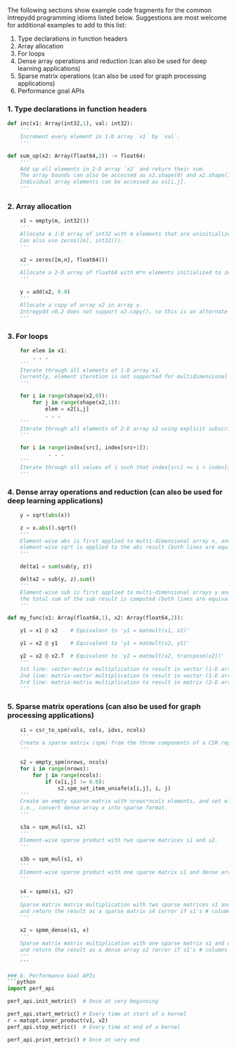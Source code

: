 The following sections show example code fragments for the common
Intrepydd programming idioms listed below.  Suggestions are most
welcome for additional examples to add to this list:
1. Type declarations in function headers
2. Array allocation
3. For loops
4. Dense array operations and reduction (can also be used for deep learning applications)
5. Sparse matrix operations (can also be used for graph processing applications)
6. Performance goal APIs

### 1. Type declarations in function headers
```python
def inc(x1: Array(int32,1), val: int32):
    '''
    Increment every element in 1-D array `x1` by `val`.
    '''
```
```python	
def sum_up(x2: Array(float64,2)) -> float64:
    '''
    Add up all elements in 2-D array `x2` and return their sum.
    The array bounds can also be accessed as x2.shape(0) and x2.shape(1).
    Individual array elements can be accessed as xs[i,j].
    '''	
```

### 2. Array allocation 
```python
    x1 = empty(m, int32())
    '''
    Allocate a 1-D array of int32 with m elements that are uninitialized.
    Can also use zeros([m], int32()).
    '''
```
```python
    x2 = zeros([m,n], float64())
    '''
    Allocate a 2-D array of float64 with m*n elements initialized to zero.
    '''
```
```python
    y = add(x2, 0.0)
    '''
    Allocate a copy of array x2 in array y.
    Intrepydd v0.2 does not support x2.copy(), so this is an alternate way of creating a copy.
    '''
```

### 3. For loops
```python
    for elem in x1:
        . . .
    '''
    Iterate through all elements of 1-D array x1.
    Currently, element iteration is not supported for multidimensional arrays.
    '''
```
```python
    for i in range(shape(x2,0)):
        for j in range(shape(x2,1)):
            elem = x2[i,j]
            . . .
    '''
    Iterate through all elements of 2-D array x2 using explicit subscripts.
    '''
```
```python
    for i in range(index[src], index[src+1]):
             . . .
    '''
    Iterate through all values of i such that index[src] <= i < index[src+1].
    '''
```

### 4. Dense array operations and reduction (can also be used for deep learning applications)
```python
    y = sqrt(abs(x))

    z = x.abs().sqrt()
    '''
    Element-wise abs is first applied to multi-dimensional array x, and then
    element-wise sqrt is applied to the abs result (both lines are equivalent).
    '''
```
```python
    delta1 = sum(sub(y, z))

    delta2 = sub(y, z).sum()
    '''
    Element-wise sub is first applied to multi-dimensional arrays y and z, and then
    the total sum of the sub result is computed (both lines are equivalent).
    '''
```
```python
def my_func(x1: Array(float64,1), x2: Array(float64,2)):

    y1 = x1 @ x2    # Equivalent to 'y1 = matmult(x1, x2)'

    y1 = x2 @ y1    # Equivalent to 'y1 = matmult(x2, y1)'

    y2 = x2 @ x2.T  # Equivalent to 'y2 = matmult(x2, transpose(x2))'
    '''
    1st line: vector-matrix multiplication to result in vector (1-D array).
    2nd line: matrix-vector multiplication to result in vector (1-D array).
    3rd line: matrix-matrix multiplication to result in matrix (2-D array), where 2nd argument is transpose of x2 (i.e., Symmetric Rank-k Update).
    '''
```

### 5. Sparse matrix operations (can also be used for graph processing applications)
```python
    s1 = csr_to_spm(vals, cols, idxs, ncols)
    '''
    Create a sparse matrix (spm) from the three components of a CSR representation.
    '''
```
```python
    s2 = empty_spm(nrows, ncols)
    for i in range(nrows):
        for j in range(ncols):
            if (x[i,j] != 0.0):
                s2.spm_set_item_unsafe(x[i,j], i, j)
    '''
    Create an empty sparse matrix with nrows*ncols elements, and set element i,j to x[i,j],
    i.e., convert dense array x into sparse format.
    '''
```
```python
    s3a = spm_mul(s1, s2)
    '''
    Element-wise sparse product with two sparse matrices s1 and s2.
    '''
```
```python
    s3b = spm_mul(s1, x)
    '''
    Element-wise sparse product with one sparse matrix s1 and dense array x.
    '''
```
```python
    s4 = spmm(s1, s2)
    '''
    Sparse matrix matrix multiplication with two sparse matrices s1 and s2,
    and return the result as a sparse matrix s4 (error if s1's # columns != s2's # rows).
    '''
```
```python
    x2 = spmm_dense(s1, x)
    '''
    Sparse matrix matrix multiplication with one sparse matrix s1 and dense array s2,
    and return the result as a dense array x2 (error if s1's # columns != s2's # rows).
    '''
	```

### 6. Performance Goal APIs
```python
import perf_api

perf_api.init_metric()  # Once at very beginning

perf_api.start_metric() # Every time at start of a kernel
r = matopt.inner_product(v1, v2)
perf_api.stop_metric()  # Every time at end of a kernel

perf_api.print_metric() # Once at very end
```
